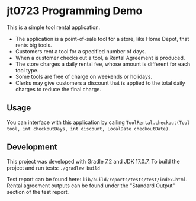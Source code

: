 # jt0723 Programming Demo
This is a simple tool rental application.
* The application is a point-of-sale tool for a store, like Home Depot, that rents big tools.
* Customers rent a tool for a specified number of days.
* When a customer checks out a tool, a Rental Agreement is produced.
* The store charges a daily rental fee, whose amount is different for each tool type.
* Some tools are free of charge on weekends or holidays.
* Clerks may give customers a discount that is applied to the total daily charges to reduce the final
charge.

## Usage
You can interface with this application by calling `ToolRental.checkout(Tool tool, int checkoutDays, int discount, LocalDate checkoutDate)`.

## Development

This project was developed with Gradle 7.2 and JDK 17.0.7. To build the project and run tests: `./gradlew build`

Test report can be found here: `lib/build/reports/tests/test/index.html`. Rental agreement outputs can be found under the "Standard Output" section of the test report.
